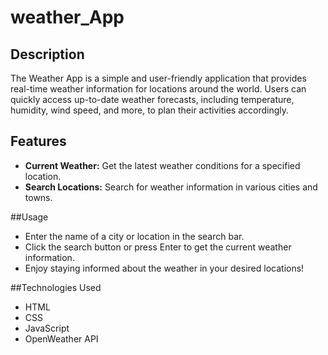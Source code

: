 # weather_App
## Description
The Weather App is a simple and user-friendly application that provides real-time weather information for locations around the world. Users can quickly access up-to-date weather forecasts, including temperature, humidity, wind speed, and more, to plan their activities accordingly.

## Features
- **Current Weather:** Get the latest weather conditions for a specified location.
- **Search Locations:** Search for weather information in various cities and towns.

##Usage
-  Enter the name of a city or location in the search bar.
-  Click the search button or press Enter to get the current weather information.
-  Enjoy staying informed about the weather in your desired locations!

##Technologies Used
-  HTML
-  CSS
-  JavaScript
-  OpenWeather API

